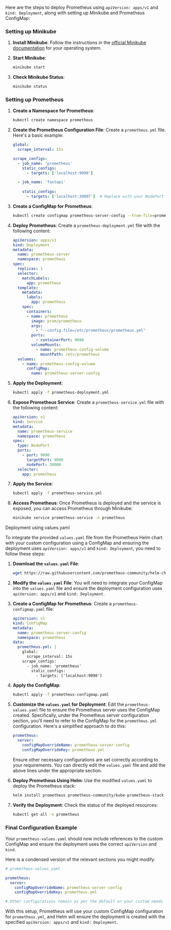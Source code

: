 Here are the steps to deploy Prometheus using `apiVersion: apps/v1` and `kind: Deployment`, along with setting up Minikube and Prometheus ConfigMap:

### Setting up Minikube

1. **Install Minikube**:
   Follow the instructions in the [official Minikube documentation](https://minikube.sigs.k8s.io/docs/start/) for your operating system.

2. **Start Minikube**:
   ```bash
   minikube start
   ```

3. **Check Minikube Status**:
   ```bash
   minikube status
   ```

### Setting up Prometheus

1. **Create a Namespace for Prometheus**:
   ```bash
   kubectl create namespace prometheus
   ```

2. **Create the Prometheus Configuration File**:
   Create a `prometheus.yml` file. Here's a basic example:
   ```yaml
   global:
     scrape_interval: 15s

   scrape_configs:
     - job_name: 'prometheus'
       static_configs:
         - targets: ['localhost:9090']

     - job_name: 'fastapi'
      
       static_configs:
         - targets: ['localhost:30007']  # Replace with your NodePort
   ```

3. **Create a ConfigMap for Prometheus**:
   ```bash
   kubectl create configmap prometheus-server-config --from-file=prometheus.yml -n prometheus
   ```

4. **Deploy Prometheus**:
   Create a `prometheus-deployment.yml` file with the following content:
   ```yaml
   apiVersion: apps/v1
   kind: Deployment
   metadata:
     name: prometheus-server
     namespace: prometheus
   spec:
     replicas: 1
     selector:
       matchLabels:
         app: prometheus
     template:
       metadata:
         labels:
           app: prometheus
       spec:
         containers:
         - name: prometheus
           image: prom/prometheus
           args:
             - "--config.file=/etc/prometheus/prometheus.yml"
           ports:
             - containerPort: 9090
           volumeMounts:
             - name: prometheus-config-volume
               mountPath: /etc/prometheus
     volumes:
       - name: prometheus-config-volume
         configMap:
           name: prometheus-server-config
   ```

5. **Apply the Deployment**:
   ```bash
   kubectl apply -f prometheus-deployment.yml
   ```

6. **Expose Prometheus Service**:
   Create a `prometheus-service.yml` file with the following content:
   ```yaml
   apiVersion: v1
   kind: Service
   metadata:
     name: prometheus-service
     namespace: prometheus
   spec:
     type: NodePort
     ports:
       - port: 9090
         targetPort: 9090
         nodePort: 30000
     selector:
       app: prometheus
   ```

7. **Apply the Service**:
   ```bash
   kubectl apply -f prometheus-service.yml
   ```

8. **Access Prometheus**:
   Once Prometheus is deployed and the service is exposed, you can access Prometheus through Minikube:
   ```bash
   minikube service prometheus-service -n prometheus
   ```





Deployment using values.yaml




To integrate the provided `values.yaml` file from the Prometheus Helm chart with your custom configuration using a ConfigMap and ensuring the deployment uses `apiVersion: apps/v1` and `kind: Deployment`, you need to follow these steps:

1. **Download the `values.yaml` File**:
   ```bash
   wget https://raw.githubusercontent.com/prometheus-community/helm-charts/main/charts/kube-prometheus-stack/values.yaml -O prometheus-values.yaml
   ```

2. **Modify the `values.yaml` File**:
   You will need to integrate your ConfigMap into the `values.yaml` file and ensure the deployment configuration uses `apiVersion: apps/v1` and `kind: Deployment`.

3. **Create a ConfigMap for Prometheus**:
   Create a `prometheus-configmap.yaml` file:
   ```yaml
   apiVersion: v1
   kind: ConfigMap
   metadata:
     name: prometheus-server-config
     namespace: prometheus
   data:
     prometheus.yml: |
       global:
         scrape_interval: 15s
       scrape_configs:
         - job_name: 'prometheus'
           static_configs:
             - targets: ['localhost:9090']
   ```

4. **Apply the ConfigMap**:
   ```bash
   kubectl apply -f prometheus-configmap.yaml
   ```

5. **Customize the `values.yaml` for Deployment**:
   Edit the `prometheus-values.yaml` file to ensure the Prometheus server uses the ConfigMap created. Specifically, under the Prometheus server configuration section, you'll need to refer to the ConfigMap for the `prometheus.yml` configuration. Here's a simplified approach to do this:

   ```yaml
   prometheus:
     server:
       configMapOverrideName: prometheus-server-config
       configMapOverrideKey: prometheus.yml
   ```

   Ensure other necessary configurations are set correctly according to your requirements. You can directly edit the `values.yaml` file and add the above lines under the appropriate section.

6. **Deploy Prometheus Using Helm**:
   Use the modified `values.yaml` to deploy the Prometheus stack:
   ```bash
   helm install prometheus prometheus-community/kube-prometheus-stack -f prometheus-values.yaml -n prometheus
   ```

7. **Verify the Deployment**:
   Check the status of the deployed resources:
   ```bash
   kubectl get all -n prometheus
   ```

### Final Configuration Example

Your `prometheus-values.yaml` should now include references to the custom ConfigMap and ensure the deployment uses the correct `apiVersion` and `kind`.

Here is a condensed version of the relevant sections you might modify:

```yaml
# prometheus-values.yaml

prometheus:
  server:
    configMapOverrideName: prometheus-server-config
    configMapOverrideKey: prometheus.yml

# Other configurations remain as per the default or your custom needs
```

With this setup, Prometheus will use your custom ConfigMap configuration for `prometheus.yml`, and Helm will ensure the deployment is created with the specified `apiVersion: apps/v1` and `kind: Deployment`.